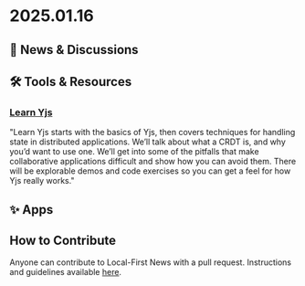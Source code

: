 # 2025.01.16

## 📰 News & Discussions




## 🛠️ Tools & Resources

### [Learn Yjs](https://learn.yjs.dev)
"Learn Yjs starts with the basics of Yjs, then covers techniques for handling state in distributed applications. We’ll talk about what a CRDT is, and why you’d want to use one. We’ll get into some of the pitfalls that make collaborative applications difficult and show how you can avoid them. There will be explorable demos and code exercises so you can get a feel for how Yjs really works."

## ✨ Apps




## How to Contribute
Anyone can contribute to Local-First News with a pull request. Instructions and guidelines available [here](https://github.com/localfirstnews/localfirstnews).

